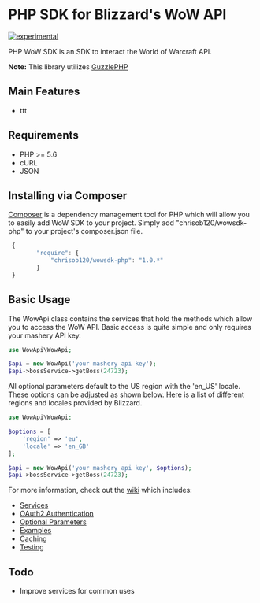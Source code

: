# PHP SDK for Blizzard's WoW API
[![experimental](http://badges.github.io/stability-badges/dist/experimental.svg)](http://github.com/badges/stability-badges)

PHP WoW SDK is an SDK to interact the World of Warcraft API.

**Note:** This library utilizes [GuzzlePHP](http://guzzle.readthedocs.org/) 

## Main Features

* ttt

## Requirements

* PHP >= 5.6
* cURL
* JSON

## Installing via Composer

[Composer](http://getcomposer.org) is a dependency management tool for PHP which will allow you to easily add WoW SDK to your project. Simply add "chrisob120/wowsdk-php" to your project's composer.json file.

```javascript
 {
        "require": {
            "chrisob120/wowsdk-php": "1.0.*"
        }
 }
```

## Basic Usage

The WowApi class contains the services that hold the methods which allow you to access the WoW API. Basic access is quite simple and only requires your mashery API key.

```php
use WowApi\WowApi;

$api = new WowApi('your mashery api key');
$api->bossService->getBoss(24723);
```
All optional parameters default to the US region with the 'en_US' locale. These options can be adjusted as shown below. [Here](https://dev.battle.net/docs/read/community_apis) is a list of different regions and locales provided by Blizzard.
```php
use WowApi\WowApi;

$options = [
    'region' => 'eu',
    'locale' => 'en_GB'
];

$api = new WowApi('your mashery api key', $options);
$api->bossService->getBoss(24723);
```

For more information, check out the [wiki](https://github.com/chrisob120/wowsdk-php/wiki) which includes:
* [Services](https://github.com/chrisob120/wowsdk-php/wiki)
* [OAuth2 Authentication](https://github.com/chrisob120/wowsdk-php/wiki)
* [Optional Parameters](https://github.com/chrisob120/wowsdk-php/wiki)
* [Examples](https://github.com/chrisob120/wowsdk-php/wiki)
* [Caching](https://github.com/chrisob120/wowsdk-php/wiki)
* [Testing](https://github.com/chrisob120/wowsdk-php/wiki)

## Todo

* Improve services for common uses
